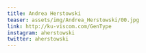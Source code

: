 ```yaml
---
title: Andrea Herstowski
teaser: assets/img/Andrea_Herstowski/00.jpg
link: http://ku-viscom.com/GenType
instagram: aherstowski
twitter: aherstowski
---
```

